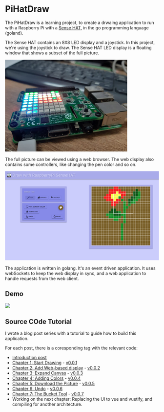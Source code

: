 # PiHatDraw
The PiHatDraw is a learning project, to create a drwaing application to run with a Raspberry Pi with a
[Sense HAT](https://www.raspberrypi.org/products/sense-hat/), in the go programming language (goland). 

The Sense HAT contains an 8X8 LED display and a joystick. In this project, we're using the joystick to draw. 
The Sense HAT LED display is a floating window that shows a subset of the full picture. 

![Sense HAT](readmeImages/pi-hat.jpeg)

The full picture can be viewed using a web browser. The web display also contains some controllers, like changing the pen color and so on.

![Web Application display](readmeImages/weapp.png)

The application is written in golang. It's an event driven application. It uses webSockets to keep the web display in sync, and a web application to handle requests from the web client.

## Demo
[<img src="https://i3.ytimg.com/vi/2IngYHPHjtc/maxresdefault.jpg" width="50%">](https://youtu.be/2IngYHPHjtc "click for video with the demo")

## Source COde Tutorial
I wrote a blog post series with a tutorial to guide how to build this application.

For each post, there is a coresponding tag with the relevant code:
* [Introduction post](https://nunnatsa.github.io/piHatDraw/)
* [Chapter 1: Start Drawing](https://nunnatsa.github.io/piHatDraw/ch1.html) - [v0.0.1](https://github.com/nunnatsa/piHatDraw/releases/tag/v0.0.1)
* [Chapter 2: Add Web-based display](https://nunnatsa.github.io/piHatDraw/ch2.html) - [v0.0.2](https://github.com/nunnatsa/piHatDraw/releases/tag/v0.0.2)
* [Chapter 3: Expand Canvas](https://nunnatsa.github.io/piHatDraw/ch3.html) - [v0.0.3](https://github.com/nunnatsa/piHatDraw/releases/tag/v0.0.3)
* [Chapter 4: Adding Colors](https://nunnatsa.github.io/piHatDraw/ch4.html) - [v0.0.4](https://github.com/nunnatsa/piHatDraw/releases/tag/v0.0.4)
* [Chapter 5: Download the Picture](https://nunnatsa.github.io/piHatDraw/ch5.html) - [v0.0.5](https://github.com/nunnatsa/piHatDraw/releases/tag/v0.0.5)
* [Chapter 6: Undo](https://nunnatsa.github.io/piHatDraw/ch6.html) - [v0.0.6](https://github.com/nunnatsa/piHatDraw/releases/tag/v0.0.6)
* [Chapter 7: The Bucket Tool](https://nunnatsa.github.io/piHatDraw/ch7.html) - [v0.0.7](https://github.com/nunnatsa/piHatDraw/releases/tag/v0.0.7)
* Working on the next chapter: Replacing the UI to vue and vuetify, and compiling for another architecture.
